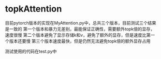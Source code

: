 # topkAttention
目前pytorch版本的实现在MyAttention.py中，总共三个版本，目前测试三个结果是一致的
第一个版本和暴力无差别，最能保证正确性，需要额外topk倍的显存，速度很慢
第二个版本避免了显示存储k和v，避免了额外的显存，但是速度比第一个版本还要慢
第三个版本速度最快，但是仍然无法避免topk倍的额外显存占用

测试使用的代码在test.py中